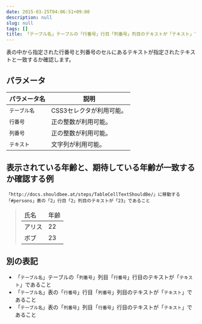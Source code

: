 ```yaml
---
date: 2015-03-25T04:06:51+09:00
description: null
slug: null
tags: []
title: 「テーブル名」テーブルの「行番号」行目「列番号」列目のテキストが「テキスト」であること
---
```


表の中から指定された行番号と列番号のセルにあるテキストが指定されたテキストと一致するか確認します。

## パラメータ

パラメータ名 | 説明
------|---------
`テーブル名` | CSS3セレクタが利用可能。
`行番号` | 正の整数が利用可能。
`列番号` | 正の整数が利用可能。
`テキスト` | 文字列が利用可能。

## 表示されている年齢と、期待している年齢が一致するか確認する例

```
「http://docs.shouldbee.at/steps/TableCellTextShouldBe/」に移動する
「#persons」表の「2」行目「2」列目のテキストが「23」であること
```

<blockquote>
<table id="persons">
  <thead>
    <tr>
        <td>氏名</td>
        <td>年齢</td>
    </tr>
  </thead>
  <tbody>
    <tr>
        <td>アリス</td>
        <td>22</td>
    </tr>
    <tr>
        <td>ボブ</td>
        <td>23</td>
    </tr>
  </tbody>
</table>
</blockquote>

## 別の表記

* 「`テーブル名`」テーブルの「`列番号`」列目「`行番号`」行目のテキストが「`テキスト`」であること
* 「`テーブル名`」表の「`行番号`」行目「`列番号`」列目のテキストが「`テキスト`」であること
* 「`テーブル名`」表の「`列番号`」列目「`行番号`」行目のテキストが「`テキスト`」であること
